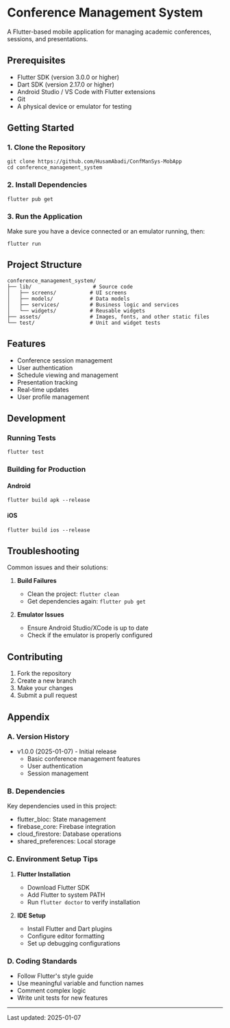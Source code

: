 # Conference Management System

A Flutter-based mobile application for managing academic conferences, sessions, and presentations.

## Prerequisites

- Flutter SDK (version 3.0.0 or higher)
- Dart SDK (version 2.17.0 or higher)
- Android Studio / VS Code with Flutter extensions
- Git
- A physical device or emulator for testing

## Getting Started

### 1. Clone the Repository

```
git clone https://github.com/HusamAbadi/ConfManSys-MobApp
cd conference_management_system
```

### 2. Install Dependencies

```
flutter pub get
```

### 3. Run the Application

Make sure you have a device connected or an emulator running, then:

```
flutter run
```

## Project Structure

```
conference_management_system/
├── lib/                    # Source code
│   ├── screens/           # UI screens
│   ├── models/            # Data models
│   ├── services/          # Business logic and services
│   └── widgets/           # Reusable widgets
├── assets/                # Images, fonts, and other static files
└── test/                  # Unit and widget tests
```

## Features

- Conference session management
- User authentication
- Schedule viewing and management
- Presentation tracking
- Real-time updates
- User profile management

## Development

### Running Tests

```
flutter test
```

### Building for Production

#### Android
```
flutter build apk --release
```

#### iOS
```
flutter build ios --release
```

## Troubleshooting

Common issues and their solutions:

1. **Build Failures**
   - Clean the project: `flutter clean`
   - Get dependencies again: `flutter pub get`

2. **Emulator Issues**
   - Ensure Android Studio/XCode is up to date
   - Check if the emulator is properly configured

## Contributing

1. Fork the repository
2. Create a new branch
3. Make your changes
4. Submit a pull request

## Appendix

### A. Version History

- v1.0.0 (2025-01-07) - Initial release
  - Basic conference management features
  - User authentication
  - Session management

### B. Dependencies

Key dependencies used in this project:
- flutter_bloc: State management
- firebase_core: Firebase integration
- cloud_firestore: Database operations
- shared_preferences: Local storage

### C. Environment Setup Tips

1. **Flutter Installation**
   - Download Flutter SDK
   - Add Flutter to system PATH
   - Run `flutter doctor` to verify installation

2. **IDE Setup**
   - Install Flutter and Dart plugins
   - Configure editor formatting
   - Set up debugging configurations

### D. Coding Standards

- Follow Flutter's style guide
- Use meaningful variable and function names
- Comment complex logic
- Write unit tests for new features

---
Last updated: 2025-01-07
